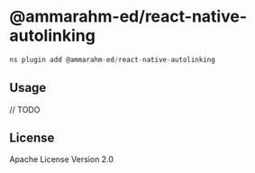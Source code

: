 # @ammarahm-ed/react-native-autolinking

```javascript
ns plugin add @ammarahm-ed/react-native-autolinking
```

## Usage

// TODO

## License

Apache License Version 2.0
